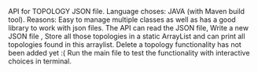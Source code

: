 API for TOPOLOGY JSON file.
Language choses: JAVA (with Maven build tool).
Reasons: Easy to manage multiple classes as well as has a good library to work with json files.
The API can read the JSON file, Write a new JSON file , Store all those topologies in a static ArrayList and can print all topologies found in this arraylist.
Delete a topology functionality has not been added yet :(
Run the main file to test the functionality with interactive choices in terminal.
